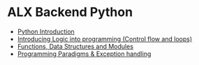 # ALX Backend Python

- [Python Introduction](python_introduction/README.md)
- [Introducing Logic into programming (Control flow and loops)](./control-flow/README.md)
- [Functions, Data Structures and Modules](./fns_and_dsa/README.md)
- [Programming Paradigms & Exception handling](./programming_paradigm/README.md)

